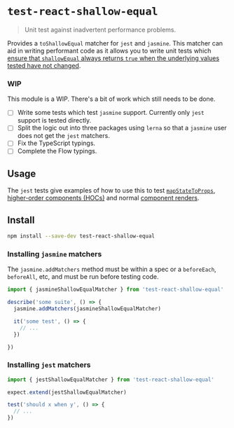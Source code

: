 # `test-react-shallow-equal`
> Unit test against inadvertent performance problems.

Provides a `toShallowEqual` matcher for `jest` and `jasmine`. This matcher can aid in writing performant code as it allows you to write unit tests which [ensure that `shallowEqual` always returns `true` when the underlying values tested have not changed](https://medium.com/@esamatti/react-js-pure-render-performance-anti-pattern-fb88c101332f).

### WIP

This module is a WIP. There's a bit of work which still needs to be done.

- [ ] Write some tests which test `jasmine` support. Currently only `jest` support is tested directly.
- [ ] Split the logic out into three packages using `lerna` so that a `jasmine` user does not get the `jest` matchers.
- [ ] Fix the TypeScript typings.
- [ ] Complete the Flow typings.

## Usage

The `jest` tests give examples of how to use this to test [`mapStateToProps`](./src/__tests__/mapStateToProps.js), [higher-order components (HOCs)](./src/__tests__/HOC.js) and normal [component renders](./src/__tests__/Component.js).

## Install

```sh
npm install --save-dev test-react-shallow-equal
```

### Installing `jasmine` matchers

The `jasmine.addMatchers` method must be within a spec or a `beforeEach`, `beforeAll`, etc, and must be run before testing code.

```js
import { jasmineShallowEqualMatcher } from 'test-react-shallow-equal'

describe('some suite', () => {
  jasmine.addMatchers(jasmineShallowEqualMatcher)

  it('some test', () => {
    // ...
  })

})
```

### Installing `jest` matchers

```js
import { jestShallowEqualMatcher } from 'test-react-shallow-equal'

expect.extend(jestShallowEqualMatcher)

test('should x when y', () => {
  // ...
})
```
